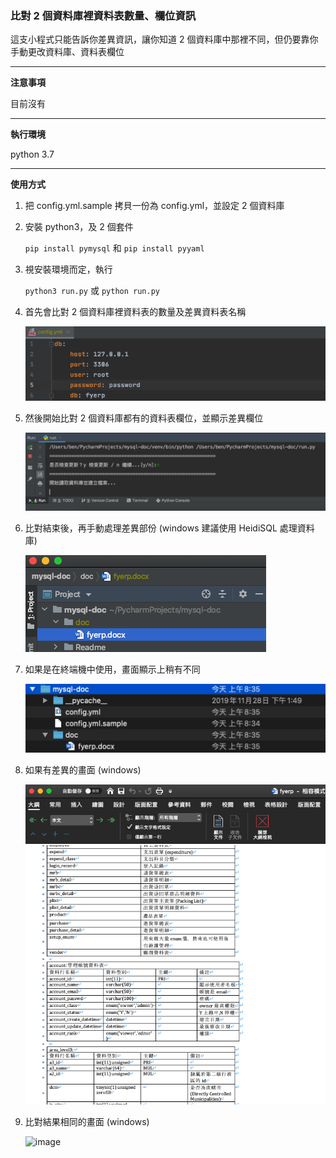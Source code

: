 ### 比對 2 個資料庫裡資料表數量、欄位資訊

這支小程式只能告訴你差異資訊，讓你知道 2 個資料庫中那裡不同，但仍要靠你手動更改資料庫、資料表欄位

---

**注意事項**

目前沒有

---

**執行環境**

python 3.7

---

**使用方式**

1. 把 config.yml.sample 拷貝一份為 config.yml，並設定 2 個資料庫

2. 安裝 python3，及 2 個套件
 
   `pip install pymysql` 和 `pip install pyyaml`

3. 視安裝環境而定，執行

   `python3 run.py` 或 `python run.py` 

4. 首先會比對 2 個資料庫裡資料表的數量及差異資料表名稱

   ![image](Readme/001.png)

5. 然後開始比對 2 個資料庫都有的資料表欄位，並顯示差異欄位

   ![image](Readme/002.png)

6. 比對結束後，再手動處理差異部份 (windows 建議使用 HeidiSQL 處理資料庫)

   ![image](Readme/003.png)

7. 如果是在終端機中使用，畫面顯示上稍有不同

   ![image](Readme/004.png)

8. 如果有差異的畫面 (windows)

   ![image](Readme/005.png)
   
9. 比對結果相同的畫面 (windows) 

   ![image](Readme/006.png)